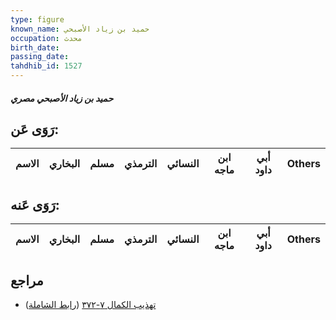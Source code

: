 ```yaml
---
type: figure
known_name: حميد بن زياد الأصبحي
occupation: محدث
birth_date:
passing_date:
tahdhib_id: 1527
---
```

##### حميد بن زياد الأصبحي مصري

## رَوَى عَن:
| الاسم | البخاري | مسلم | الترمذي | النسائي | ابن ماجه | أبي داود | Others |
| ----- | ------- | ---- | ------- | ------- | -------- | -------- | ------ |
## رَوَى عَنه:
| الاسم | البخاري | مسلم | الترمذي | النسائي | ابن ماجه | أبي داود | Others |
| ----- | ------- | ---- | ------- | ------- | -------- | -------- | ------ |
## مراجع
- [تهذيب الكمال ٧-٣٧٢](obsidian://open?vault=Tahdhib-al-Kamal&file=Figures/١٥٢٧-حميد%20بن%20زياد%20الأصبحي%20مصري) ([رابط الشاملة](https://shamela.ws/book/3722/3594))